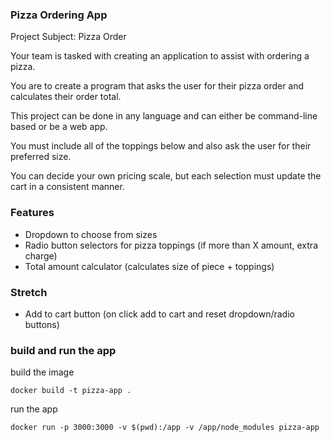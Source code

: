 ### Pizza Ordering App

Project Subject: Pizza Order

Your team is tasked with creating an application to assist with ordering a pizza. 

You are to create a program that asks the user for their pizza order and calculates their order total. 

This project can be done in any language and can either be command-line based or be a web app. 

You must include all of the toppings below and also ask the user for their preferred size. 

You can decide your own pricing scale, but each selection must update the cart in a consistent manner.

### Features

- Dropdown to choose from sizes
- Radio button selectors for pizza toppings (if more than X amount, extra charge)
- Total amount calculator (calculates size of piece + toppings)


### Stretch
- Add to cart button (on click add to cart and reset dropdown/radio buttons)


### build and run the app
build the image   
```
docker build -t pizza-app .
```
run the app 
```
docker run -p 3000:3000 -v $(pwd):/app -v /app/node_modules pizza-app
```